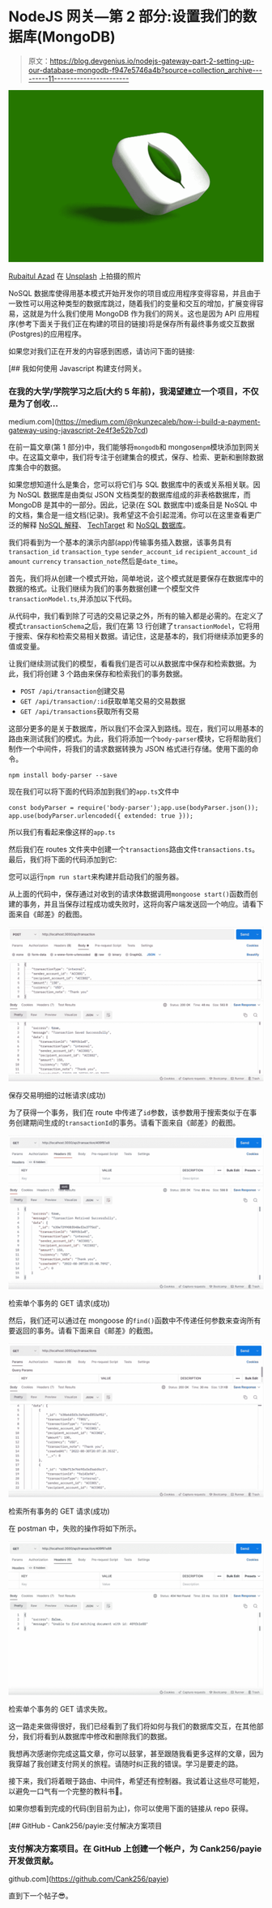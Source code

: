 # NodeJS 网关—第 2 部分:设置我们的数据库(MongoDB)

> 原文：<https://blog.devgenius.io/nodejs-gateway-part-2-setting-up-our-database-mongodb-f947e5746a4b?source=collection_archive---------11----------------------->

![](img/a3c9efe72e69ae2251be24a8391f1fab.png)

[Rubaitul Azad](https://unsplash.com/@rubaitulazad?utm_source=unsplash&utm_medium=referral&utm_content=creditCopyText) 在 [Unsplash](https://unsplash.com/s/photos/mongodb-and-typescript?utm_source=unsplash&utm_medium=referral&utm_content=creditCopyText) 上拍摄的照片

NoSQL 数据库使得用基本模式开始开发你的项目或应用程序变得容易，并且由于一致性可以用这种类型的数据库跳过，随着我们的变量和交互的增加，扩展变得容易，这就是为什么我们使用 MongoDB 作为我们的网关。这也是因为 API 应用程序(参考下面关于我们正在构建的项目的链接)将是保存所有最终事务或交互数据(Postgres)的应用程序。

如果您对我们正在开发的内容感到困惑，请访问下面的链接:

[](https://medium.com/@nkunzecaleb/how-i-build-a-payment-gateway-using-javascript-2e4f3e52b7cd) [## 我如何使用 Javascript 构建支付网关。

### 在我的大学/学院学习之后(大约 5 年前)，我渴望建立一个项目，不仅是为了创收…

medium.com](https://medium.com/@nkunzecaleb/how-i-build-a-payment-gateway-using-javascript-2e4f3e52b7cd) 

在前一篇文章(第 1 部分)中，我们能够将`mongodb`和 mongose`npm`模块添加到网关中。在这篇文章中，我们将专注于创建集合的模式，保存、检索、更新和删除数据库集合中的数据。

如果您想知道什么是集合，您可以将它们与 SQL 数据库中的表或关系相关联。因为 NoSQL 数据库是由类似 JSON 文档类型的数据库组成的非表格数据库，而 MongoDB 是其中的一部分。因此，记录(在 SQL 数据库中)或条目是 NoSQL 中的文档，集合是一组文档(记录)。我希望这不会引起混淆。你可以在这里查看更广泛的解释 [NoSQL 解释](https://www.mongodb.com/nosql-explained)、 [TechTarget](https://www.techtarget.com/searchdatamanagement/definition/NoSQL-Not-Only-SQL) 和 [NoSQL 数据库](https://www.couchbase.com/resources/why-nosql)。

我们将看到为一个基本的演示内部(app)传输事务插入数据，该事务具有`transaction_id` `transaction_type` `sender_account_id` `recipient_account_id` `amount` `currency` `transaction_note`然后是`date_time`。

首先，我们将从创建一个模式开始，简单地说，这个模式就是要保存在数据库中的数据的格式。让我们继续为我们的事务数据创建一个模型文件`transactionModel.ts`,并添加以下代码。

从代码中，我们看到除了可选的交易记录之外，所有的输入都是必需的。在定义了模式`transactionSchema`之后，我们在第 13 行创建了`transactionModel`，它将用于搜索、保存和检索交易相关数据。请记住，这是基本的，我们将继续添加更多的值或变量。

让我们继续测试我们的模型，看看我们是否可以从数据库中保存和检索数据。为此，我们将创建 3 个路由来保存和检索我们的事务数据。

*   `POST /api/transaction`创建交易
*   `GET /api/transaction/:id`获取单笔交易的交易数据
*   `GET /api/transactions`获取所有交易

这部分更多的是关于数据库，所以我们不会深入到路线。现在，我们可以用基本的路由来测试我们的模式。为此，我们将添加一个`body-parser`模块，它将帮助我们制作一个中间件，将我们的请求数据转换为 JSON 格式进行存储。使用下面的命令。

```
npm install body-parser --save
```

现在我们可以将下面的代码添加到我们的`app.ts`文件中

```
const bodyParser = require('body-parser');app.use(bodyParser.json());
app.use(bodyParser.urlencoded({ extended: true }));
```

所以我们有看起来像这样的`app.ts`

然后我们在 routes 文件夹中创建一个`transactions`路由文件`transactions.ts`。最后，我们将下面的代码添加到它:

您可以运行`npm run start`来构建并启动我们的服务器。

从上面的代码中，保存通过对收到的请求体数据调用`mongoose start()`函数而创建的事务，并且当保存过程成功或失败时，这将向客户端发送回一个响应。请看下面来自《邮差》的截图。

![](img/371920d6a20e1390cb23f71a388071f9.png)

保存交易明细的过帐请求(成功)

为了获得一个事务，我们在 route 中传递了`id`参数，该参数用于搜索类似于在事务创建期间生成的`transactionId`的事务。请看下面来自《邮差》的截图。

![](img/2238c8f6af7de6b4a4b967f01ad8c960.png)

检索单个事务的 GET 请求(成功)

然后，我们还可以通过在 mongoose 的`find()`函数中不传递任何参数来查询所有要返回的事务。请看下面来自《邮差》的截图。

![](img/892558c9f0dfa216b4883976df3021a7.png)

检索所有事务的 GET 请求(成功)

在 postman 中，失败的操作将如下所示。

![](img/c8600965c62cc1e7bf5329da68e0aab8.png)

检索单个事务的 GET 请求失败。

这一路走来做得很好，我们已经看到了我们将如何与我们的数据库交互，在其他部分，我们将看到从数据库中修改和删除我们的数据。

我想再次感谢你完成这篇文章，你可以鼓掌，甚至跟随我看更多这样的文章，因为我穿越了我创建支付网关的旅程。请随时纠正我的错误。学习是要走的路。

接下来，我们将着眼于路由、中间件，希望还有控制器。我试着让这些尽可能短，以避免一口气有一个完整的教科书🤩。

如果你想看到完成的代码(到目前为止)，你可以使用下面的链接从 repo 获得。

[](https://github.com/Cank256/payie) [## GitHub - Cank256/payie:支付解决方案项目

### 支付解决方案项目。在 GitHub 上创建一个帐户，为 Cank256/payie 开发做贡献。

github.com](https://github.com/Cank256/payie) 

直到下一个帖子😎。